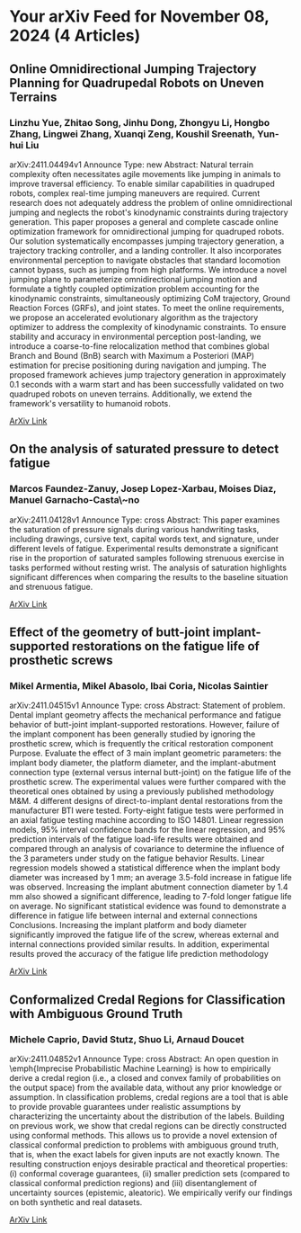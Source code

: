 <h1>Your arXiv Feed for November 08, 2024 (4 Articles)</h1>
<h2>Online Omnidirectional Jumping Trajectory Planning for Quadrupedal Robots on Uneven Terrains</h2>
<h3>Linzhu Yue, Zhitao Song, Jinhu Dong, Zhongyu Li, Hongbo Zhang, Lingwei Zhang, Xuanqi Zeng, Koushil Sreenath, Yun-hui Liu</h3>
<p>arXiv:2411.04494v1 Announce Type: new 
Abstract: Natural terrain complexity often necessitates agile movements like jumping in animals to improve traversal efficiency. To enable similar capabilities in quadruped robots, complex real-time jumping maneuvers are required. Current research does not adequately address the problem of online omnidirectional jumping and neglects the robot's kinodynamic constraints during trajectory generation. This paper proposes a general and complete cascade online optimization framework for omnidirectional jumping for quadruped robots. Our solution systematically encompasses jumping trajectory generation, a trajectory tracking controller, and a landing controller. It also incorporates environmental perception to navigate obstacles that standard locomotion cannot bypass, such as jumping from high platforms. We introduce a novel jumping plane to parameterize omnidirectional jumping motion and formulate a tightly coupled optimization problem accounting for the kinodynamic constraints, simultaneously optimizing CoM trajectory, Ground Reaction Forces (GRFs), and joint states. To meet the online requirements, we propose an accelerated evolutionary algorithm as the trajectory optimizer to address the complexity of kinodynamic constraints. To ensure stability and accuracy in environmental perception post-landing, we introduce a coarse-to-fine relocalization method that combines global Branch and Bound (BnB) search with Maximum a Posteriori (MAP) estimation for precise positioning during navigation and jumping. The proposed framework achieves jump trajectory generation in approximately 0.1 seconds with a warm start and has been successfully validated on two quadruped robots on uneven terrains. Additionally, we extend the framework's versatility to humanoid robots.</p>
<a href='https://arxiv.org/abs/2411.04494'>ArXiv Link</a>

<h2>On the analysis of saturated pressure to detect fatigue</h2>
<h3>Marcos Faundez-Zanuy, Josep Lopez-Xarbau, Moises Diaz, Manuel Garnacho-Casta\~no</h3>
<p>arXiv:2411.04128v1 Announce Type: cross 
Abstract: This paper examines the saturation of pressure signals during various handwriting tasks, including drawings, cursive text, capital words text, and signature, under different levels of fatigue. Experimental results demonstrate a significant rise in the proportion of saturated samples following strenuous exercise in tasks performed without resting wrist. The analysis of saturation highlights significant differences when comparing the results to the baseline situation and strenuous fatigue.</p>
<a href='https://arxiv.org/abs/2411.04128'>ArXiv Link</a>

<h2>Effect of the geometry of butt-joint implant-supported restorations on the fatigue life of prosthetic screws</h2>
<h3>Mikel Armentia, Mikel Abasolo, Ibai Coria, Nicolas Saintier</h3>
<p>arXiv:2411.04515v1 Announce Type: cross 
Abstract: Statement of problem. Dental implant geometry affects the mechanical performance and fatigue behavior of butt-joint implant-supported restorations. However, failure of the implant component has been generally studied by ignoring the prosthetic screw, which is frequently the critical restoration component Purpose. Evaluate the effect of 3 main implant geometric parameters: the implant body diameter, the platform diameter, and the implant-abutment connection type (external versus internal butt-joint) on the fatigue life of the prosthetic screw. The experimental values were further compared with the theoretical ones obtained by using a previously published methodology M&amp;M. 4 different designs of direct-to-implant dental restorations from the manufacturer BTI were tested. Forty-eight fatigue tests were performed in an axial fatigue testing machine according to ISO 14801. Linear regression models, 95% interval confidence bands for the linear regression, and 95% prediction intervals of the fatigue load-life results were obtained and compared through an analysis of covariance to determine the influence of the 3 parameters under study on the fatigue behavior Results. Linear regression models showed a statistical difference when the implant body diameter was increased by 1 mm; an average 3.5-fold increase in fatigue life was observed. Increasing the implant abutment connection diameter by 1.4 mm also showed a significant difference, leading to 7-fold longer fatigue life on average. No significant statistical evidence was found to demonstrate a difference in fatigue life between internal and external connections Conclusions. Increasing the implant platform and body diameter significantly improved the fatigue life of the screw, whereas external and internal connections provided similar results. In addition, experimental results proved the accuracy of the fatigue life prediction methodology</p>
<a href='https://arxiv.org/abs/2411.04515'>ArXiv Link</a>

<h2>Conformalized Credal Regions for Classification with Ambiguous Ground Truth</h2>
<h3>Michele Caprio, David Stutz, Shuo Li, Arnaud Doucet</h3>
<p>arXiv:2411.04852v1 Announce Type: cross 
Abstract: An open question in \emph{Imprecise Probabilistic Machine Learning} is how to empirically derive a credal region (i.e., a closed and convex family of probabilities on the output space) from the available data, without any prior knowledge or assumption. In classification problems, credal regions are a tool that is able to provide provable guarantees under realistic assumptions by characterizing the uncertainty about the distribution of the labels. Building on previous work, we show that credal regions can be directly constructed using conformal methods. This allows us to provide a novel extension of classical conformal prediction to problems with ambiguous ground truth, that is, when the exact labels for given inputs are not exactly known. The resulting construction enjoys desirable practical and theoretical properties: (i) conformal coverage guarantees, (ii) smaller prediction sets (compared to classical conformal prediction regions) and (iii) disentanglement of uncertainty sources (epistemic, aleatoric). We empirically verify our findings on both synthetic and real datasets.</p>
<a href='https://arxiv.org/abs/2411.04852'>ArXiv Link</a>


